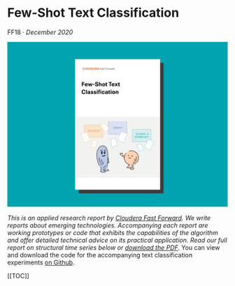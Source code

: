# Few-Shot Text Classification

FF18 &middot; _December 2020_

![Few-Shot Text Classification report cover](figures/ff18-cover-splash.png)

_This is an applied research report by <a href="https://www.cloudera.com/products/fast-forward-labs-research.html">Cloudera Fast Forward</a>.
We write reports about emerging technologies.
Accompanying each report are working prototypes or code that exhibits the capabilities of the algorithm and offer detailed technical advice on its practical application.
Read our full report on structural time series below or <a href="/FF18-Few_Shot_Text_Classification-Cloudera_Fast_Forward.pdf" target="_blank" id="report-pdf-download">download the PDF</a>._ You can view and download the code for the accompanying text classification experiments <a href="https://github.com/fastforwardlabs/few-shot-text-classification" target="_blank">on Github</a>.

[[TOC]]

